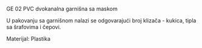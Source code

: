 GE 02 PVC dvokanalna garnišna sa maskom

U pakovanju sa garnišnom nalazi se odgovarajući broj klizača - kukica, tipla sa šrafovima i čepovi.

Materijal: Plastika